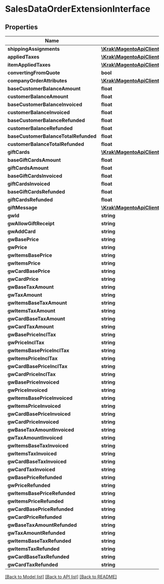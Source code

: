 # SalesDataOrderExtensionInterface

## Properties
Name | Type | Description | Notes
------------ | ------------- | ------------- | -------------
**shippingAssignments** | [**\Krak\MagentoApiClient\Model\SalesDataShippingAssignmentInterface[]**](SalesDataShippingAssignmentInterface.md) |  | [optional] 
**appliedTaxes** | [**\Krak\MagentoApiClient\Model\TaxDataOrderTaxDetailsAppliedTaxInterface[]**](TaxDataOrderTaxDetailsAppliedTaxInterface.md) |  | [optional] 
**itemAppliedTaxes** | [**\Krak\MagentoApiClient\Model\TaxDataOrderTaxDetailsItemInterface[]**](TaxDataOrderTaxDetailsItemInterface.md) |  | [optional] 
**convertingFromQuote** | **bool** |  | [optional] 
**companyOrderAttributes** | [**\Krak\MagentoApiClient\Model\CompanyDataCompanyOrderInterface**](CompanyDataCompanyOrderInterface.md) |  | [optional] 
**baseCustomerBalanceAmount** | **float** |  | [optional] 
**customerBalanceAmount** | **float** |  | [optional] 
**baseCustomerBalanceInvoiced** | **float** |  | [optional] 
**customerBalanceInvoiced** | **float** |  | [optional] 
**baseCustomerBalanceRefunded** | **float** |  | [optional] 
**customerBalanceRefunded** | **float** |  | [optional] 
**baseCustomerBalanceTotalRefunded** | **float** |  | [optional] 
**customerBalanceTotalRefunded** | **float** |  | [optional] 
**giftCards** | [**\Krak\MagentoApiClient\Model\GiftCardAccountDataGiftCardInterface[]**](GiftCardAccountDataGiftCardInterface.md) |  | [optional] 
**baseGiftCardsAmount** | **float** |  | [optional] 
**giftCardsAmount** | **float** |  | [optional] 
**baseGiftCardsInvoiced** | **float** |  | [optional] 
**giftCardsInvoiced** | **float** |  | [optional] 
**baseGiftCardsRefunded** | **float** |  | [optional] 
**giftCardsRefunded** | **float** |  | [optional] 
**giftMessage** | [**\Krak\MagentoApiClient\Model\GiftMessageDataMessageInterface**](GiftMessageDataMessageInterface.md) |  | [optional] 
**gwId** | **string** |  | [optional] 
**gwAllowGiftReceipt** | **string** |  | [optional] 
**gwAddCard** | **string** |  | [optional] 
**gwBasePrice** | **string** |  | [optional] 
**gwPrice** | **string** |  | [optional] 
**gwItemsBasePrice** | **string** |  | [optional] 
**gwItemsPrice** | **string** |  | [optional] 
**gwCardBasePrice** | **string** |  | [optional] 
**gwCardPrice** | **string** |  | [optional] 
**gwBaseTaxAmount** | **string** |  | [optional] 
**gwTaxAmount** | **string** |  | [optional] 
**gwItemsBaseTaxAmount** | **string** |  | [optional] 
**gwItemsTaxAmount** | **string** |  | [optional] 
**gwCardBaseTaxAmount** | **string** |  | [optional] 
**gwCardTaxAmount** | **string** |  | [optional] 
**gwBasePriceInclTax** | **string** |  | [optional] 
**gwPriceInclTax** | **string** |  | [optional] 
**gwItemsBasePriceInclTax** | **string** |  | [optional] 
**gwItemsPriceInclTax** | **string** |  | [optional] 
**gwCardBasePriceInclTax** | **string** |  | [optional] 
**gwCardPriceInclTax** | **string** |  | [optional] 
**gwBasePriceInvoiced** | **string** |  | [optional] 
**gwPriceInvoiced** | **string** |  | [optional] 
**gwItemsBasePriceInvoiced** | **string** |  | [optional] 
**gwItemsPriceInvoiced** | **string** |  | [optional] 
**gwCardBasePriceInvoiced** | **string** |  | [optional] 
**gwCardPriceInvoiced** | **string** |  | [optional] 
**gwBaseTaxAmountInvoiced** | **string** |  | [optional] 
**gwTaxAmountInvoiced** | **string** |  | [optional] 
**gwItemsBaseTaxInvoiced** | **string** |  | [optional] 
**gwItemsTaxInvoiced** | **string** |  | [optional] 
**gwCardBaseTaxInvoiced** | **string** |  | [optional] 
**gwCardTaxInvoiced** | **string** |  | [optional] 
**gwBasePriceRefunded** | **string** |  | [optional] 
**gwPriceRefunded** | **string** |  | [optional] 
**gwItemsBasePriceRefunded** | **string** |  | [optional] 
**gwItemsPriceRefunded** | **string** |  | [optional] 
**gwCardBasePriceRefunded** | **string** |  | [optional] 
**gwCardPriceRefunded** | **string** |  | [optional] 
**gwBaseTaxAmountRefunded** | **string** |  | [optional] 
**gwTaxAmountRefunded** | **string** |  | [optional] 
**gwItemsBaseTaxRefunded** | **string** |  | [optional] 
**gwItemsTaxRefunded** | **string** |  | [optional] 
**gwCardBaseTaxRefunded** | **string** |  | [optional] 
**gwCardTaxRefunded** | **string** |  | [optional] 

[[Back to Model list]](../README.md#documentation-for-models) [[Back to API list]](../README.md#documentation-for-api-endpoints) [[Back to README]](../README.md)


